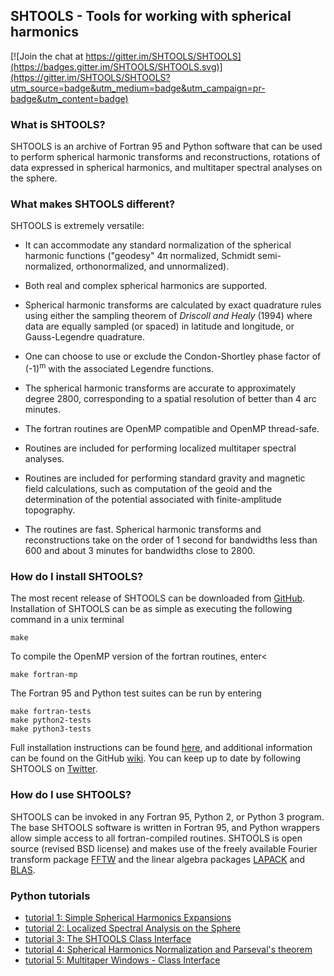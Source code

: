 ## SHTOOLS - Tools for working with spherical harmonics ##

[![Join the chat at https://gitter.im/SHTOOLS/SHTOOLS](https://badges.gitter.im/SHTOOLS/SHTOOLS.svg)](https://gitter.im/SHTOOLS/SHTOOLS?utm_source=badge&utm_medium=badge&utm_campaign=pr-badge&utm_content=badge)

### What is SHTOOLS? ###

SHTOOLS is an archive of Fortran 95 and Python software that can be used to perform spherical harmonic transforms and reconstructions, rotations of data expressed in spherical harmonics, and multitaper spectral analyses on the sphere.

### What makes SHTOOLS different? ###

SHTOOLS is extremely versatile:

* It can accommodate any standard normalization of the spherical harmonic functions ("geodesy" 4&pi; normalized,  Schmidt semi-normalized, orthonormalized, and unnormalized).

* Both real and complex spherical harmonics are supported.

* Spherical harmonic transforms are calculated by exact quadrature rules using either the sampling theorem of *Driscoll and Healy* (1994) where data are equally sampled (or spaced) in latitude and longitude, or Gauss-Legendre quadrature.

* One can choose to use or exclude the Condon-Shortley phase factor of (-1)<sup>m</sup> with the associated Legendre functions.

* The spherical harmonic transforms are accurate to approximately degree 2800, corresponding to a spatial resolution of better than 4 arc minutes.

* The fortran routines are OpenMP compatible and OpenMP thread-safe.

* Routines are included for performing localized multitaper spectral analyses.

* Routines are included for performing standard gravity and magnetic field calculations, such as computation of the geoid and the determination of the potential associated with finite-amplitude topography.

* The routines are fast. Spherical harmonic transforms and reconstructions take on the order of 1 second for bandwidths less than 600 and about 3 minutes for bandwidths close to 2800.

### How do I install SHTOOLS? ###

The most recent release of SHTOOLS can be downloaded from [GitHub](https://github.com/SHTOOLS/SHTOOLS/releases).  Installation of SHTOOLS can be as simple as executing the following command in a unix terminal

    make
    
To compile the OpenMP version of the fortran routines, enter<

	make fortran-mp
    
The Fortran 95 and Python test suites can be run by entering

    make fortran-tests
    make python2-tests
    make python3-tests

Full installation instructions can be found [here](www/install.html), and additional information can be found on the GitHub [wiki](https://github.com/SHTOOLS/SHTOOLS/wiki). You can keep up to date by following SHTOOLS on [Twitter](https://twitter.com/SH_tools).

### How do I use SHTOOLS? ###

SHTOOLS can be invoked in any Fortran 95, Python 2, or Python 3 program. The base SHTOOLS software is written in Fortran 95, and Python wrappers allow simple access to all fortran-compiled routines. SHTOOLS is open source (revised BSD license) and makes use of the freely available Fourier transform package [FFTW](http://www.fftw.org) and the linear algebra packages [LAPACK](http://www.netlib.org/lapack/) and [BLAS](http://www.netlib.org/blas/).

### Python tutorials

* [tutorial 1: Simple Spherical Harmonics Expansions](examples/notebooks/tutorial_1.ipynb)
* [tutorial 2: Localized Spectral Analysis on the Sphere](examples/notebooks/tutorial_2.ipynb)
* [tutorial 3: The SHTOOLS Class Interface](examples/notebooks/tutorial_3.ipynb)
* [tutorial 4: Spherical Harmonics Normalization and Parseval's theorem](examples/notebooks/tutorial_4.ipynb)
* [tutorial 5: Multitaper Windows - Class Interface](examples/notebooks/tutorial_5.ipynb)
